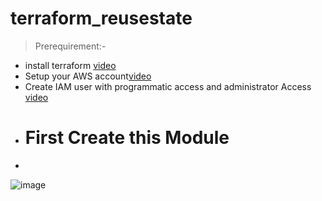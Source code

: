 # terraform_reusestate
>Prerequirement:-

- install terraform [video](https://www.youtube.com/watch?v=Cn6xYf0QJME&t=8s)
- Setup your AWS account[video](https://www.youtube.com/watch?v=XhW17g73fvY&t=357s)
- Create IAM user with programmatic access and administrator Access [video](https://www.youtube.com/watch?v=Xx_-IA9qnuI)
- # First Create this Module
- 
![image](https://user-images.githubusercontent.com/109335469/203242750-41d08c0a-ab2d-4af9-b9f8-b87c6631aec5.png)
